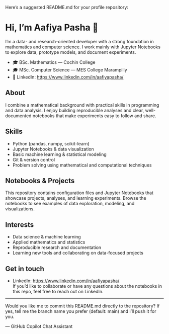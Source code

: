 Here’s a suggested README.md for your profile repository:

# Hi, I’m Aafiya Pasha 👋

I’m a data- and research-oriented developer with a strong foundation in mathematics and computer science. I work mainly with Jupyter Notebooks to explore data, prototype models, and document experiments.

- 🎓 BSc. Mathematics — Cochin College  
- 🎓 MSc. Computer Science — MES College Marampilly  
- 🔗 LinkedIn: https://www.linkedin.com/in/aafiyapasha/

## About
I combine a mathematical background with practical skills in programming and data analysis. I enjoy building reproducible analyses and clear, well-documented notebooks that make experiments easy to follow and share.

## Skills
- Python (pandas, numpy, scikit-learn)
- Jupyter Notebooks & data visualization
- Basic machine learning & statistical modeling
- Git & version control
- Problem solving using mathematical and computational techniques

## Notebooks & Projects
This repository contains configuration files and Jupyter Notebooks that showcase projects, analyses, and learning experiments. Browse the notebooks to see examples of data exploration, modeling, and visualizations.

## Interests
- Data science & machine learning
- Applied mathematics and statistics
- Reproducible research and documentation
- Learning new tools and collaborating on data-focused projects

## Get in touch
- LinkedIn: https://www.linkedin.com/in/aafiyapasha/  
If you’d like to collaborate or have any questions about the notebooks in this repo, feel free to reach out on LinkedIn.

---

Would you like me to commit this README.md directly to the repository? If yes, tell me the branch name you prefer (default: main) and I’ll push it for you.

— GitHub Copilot Chat Assistant
